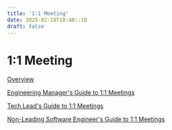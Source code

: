 ```yaml
---
title: '1:1 Meeting'
date: 2025-02-18T18:40::10
draft: false
---
```


# 1:1 Meeting

[Overview](1%201%20Meeting%20590f2e19580447fc8a3a1c57fbc7bd45/Overview%20f77291b4cb7d4476a47b1eb0b6d1e55d.md)

[Engineering Manager's Guide to 1:1 Meetings](1%201%20Meeting%20590f2e19580447fc8a3a1c57fbc7bd45/Engineering%20Manager's%20Guide%20to%201%201%20Meetings%20b3c29284d9d64d1fba1f560c88b97574.md)

[Tech Lead's Guide to 1:1 Meetings](1%201%20Meeting%20590f2e19580447fc8a3a1c57fbc7bd45/Tech%20Lead's%20Guide%20to%201%201%20Meetings%2060f476bc957a4226bb47691cf47ca5b8.md)

[Non-Leading Software Engineer's Guide to 1:1 Meetings](1%201%20Meeting%20590f2e19580447fc8a3a1c57fbc7bd45/Non-Leading%20Software%20Engineer's%20Guide%20to%201%201%20Meeti%2050419aafeefc423580cdc77c600f7357.md)
